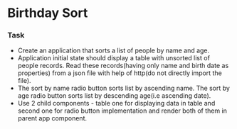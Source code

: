 # Birthday Sort

### Task
*  Create an application that sorts a list of people by name and age. 
* Application initial state should display a table with unsorted list of people records. Read these records(having only name and birth date as properties) from a json file with help of http(do not directly import the file).
* The sort by name radio button sorts list by ascending name. The sort by age radio button sorts list by descending age(i.e ascending date).
* Use 2 child components - table one for displaying data in table and second one for radio button implementation and render both of them in parent app component.